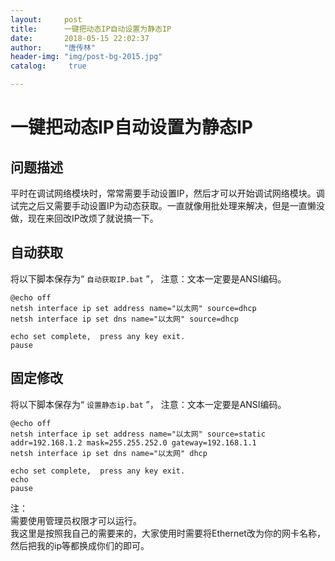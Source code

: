 ```yaml
---
layout:		post
title: 		一键把动态IP自动设置为静态IP
date: 		2018-05-15 22:02:37
author:		"唐传林"
header-img: "img/post-bg-2015.jpg"
catalog:	 true

---
```

#  一键把动态IP自动设置为静态IP

##  问题描述

平时在调试网络模块时，常常需要手动设置IP，然后才可以开始调试网络模块。调试完之后又需要手动设置IP为动态获取。一直就像用批处理来解决，但是一直懒没做，现在来回改IP改烦了就说搞一下。

##  自动获取

将以下脚本保存为“ ` 自动获取IP.bat ` ”，  注意：文本一定要是ANSI编码。

    
    
    @echo off
    netsh interface ip set address name="以太网" source=dhcp
    netsh interface ip set dns name="以太网" source=dhcp
    
    echo set complete,  press any key exit.
    pause

##  固定修改

将以下脚本保存为“ ` 设置静态ip.bat ` ”，  注意：文本一定要是ANSI编码。

    
    
    @echo off
    netsh interface ip set address name="以太网" source=static addr=192.168.1.2 mask=255.255.252.0 gateway=192.168.1.1
    netsh interface ip set dns name="以太网" dhcp
    
    echo set complete,  press any key exit.
    echo
    pause

  
注：  
需要使用管理员权限才可以运行。  
我这里是按照我自己的需要来的，大家使用时需要将Ethernet改为你的网卡名称，然后把我的ip等都换成你们的即可。

